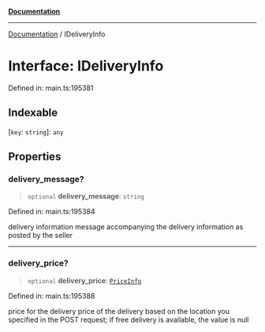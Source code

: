[**Documentation**](../README.md)

***

[Documentation](../README.md) / IDeliveryInfo

# Interface: IDeliveryInfo

Defined in: main.ts:195381

## Indexable

\[`key`: `string`\]: `any`

## Properties

### delivery\_message?

> `optional` **delivery\_message**: `string`

Defined in: main.ts:195384

delivery information
message accompanying the delivery information as posted by the seller

***

### delivery\_price?

> `optional` **delivery\_price**: [`PriceInfo`](../classes/PriceInfo.md)

Defined in: main.ts:195388

price for the delivery
price of the delivery based on the location you specified in the POST request;
if free delivery is available, the value is null
